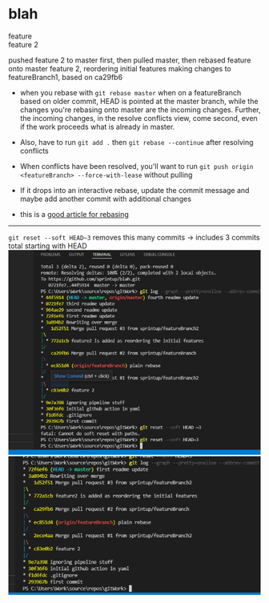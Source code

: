 # blah

feature  
feature 2  

pushed feature 2 to master first, then pulled master, then rebased feature onto master
feature 2, reordering initial features
making changes to featureBranch1, based on ca29fb6


- when you rebase with `git rebase master` when on a featureBranch based on older commit, HEAD is pointed at the master branch, while the changes you're rebasing onto master are the incoming changes. Further, the incoming changes, in the resolve conflicts view, come second, even if the work proceeds what is already in master.
- Also, have to run `git add .` then `git rebase --continue` after resolving conflicts 
- When conflicts have been resolved, you'll want to run `git push origin <featureBranch> --force-with-lease` without pulling
- If it drops into an interactive rebase, update the commit message and maybe add another commit with additional changes

- this is a [good article for rebasing](https://www.becomebetterprogrammer.com/git-rebase/#10_Once_you_finish_rebasing_DO_NOT_pull_but_push_immediately_to_remote)

***
`git reset --soft HEAD~3` removes this many commits -> includes 3 commits total starting with HEAD
![before](/assets/reset.png)
![after](/assets/after.png)